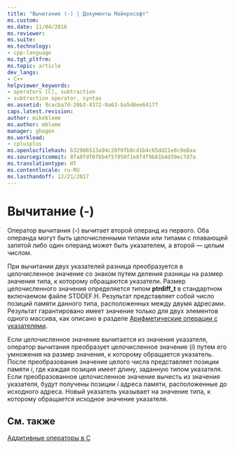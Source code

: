 ```yaml
---
title: "Вычитание (-) | Документы Майкрософт"
ms.custom: 
ms.date: 11/04/2016
ms.reviewer: 
ms.suite: 
ms.technology:
- cpp-language
ms.tgt_pltfrm: 
ms.topic: article
dev_langs:
- C++
helpviewer_keywords:
- operators [C], subtraction
- subtraction operator, syntax
ms.assetid: 9cacba7d-20b3-4372-8a63-ba5d8ee64177
caps.latest.revision: 
author: mikeblome
ms.author: mblome
manager: ghogen
ms.workload:
- cplusplus
ms.openlocfilehash: b32986513a94c20f0fb0cd1b4c65dd21e8c9e8aa
ms.sourcegitcommit: 8fa8fdf0fbb4f57950f1e8f4f9b81b4d39ec7d7a
ms.translationtype: HT
ms.contentlocale: ru-RU
ms.lasthandoff: 12/21/2017
---
```

# <a name="subtraction--"></a>Вычитание (-)
Оператор вычитания (**-**) вычитает второй операнд из первого. Оба операнда могут быть целочисленными типами или типами с плавающей запятой либо один операнд может быть указателем, а второй — целым числом.  
  
 При вычитании двух указателей разница преобразуется в целочисленное значение со знаком путем деления разницы на размер значения типа, к которому обращаются указатели. Размер целочисленного значения определяется типом **ptrdiff_t** в стандартном включаемом файле STDDEF.H. Результат представляет собой число позиций памяти данного типа, расположенных между двумя адресами. Результат гарантировано имеет значение только для двух элементов одного массива, как описано в разделе [Арифметические операции с указателями](../c-language/pointer-arithmetic.md).  
  
 Если целочисленное значение вычитается из значения указателя, оператор вычитания преобразует целочисленное значение (*i*) путем его умножения на размер значения, к которому обращается указатель. После преобразования значение целого числа представляет позиции памяти *i*, где каждая позиция имеет длину, заданную типом указателя. Если преобразованное целочисленное значение вычесть из значения указателя, будут получены позиции *i* адреса памяти, расположенные до исходного адреса. Новый указатель указывает на значение типа, к которому обращается исходное значение указателя.  
  
## <a name="see-also"></a>См. также  
 [Аддитивные операторы в C](../c-language/c-additive-operators.md)